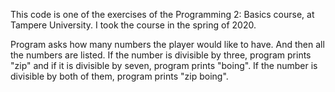 This code is one of the exercises of the Programming 2: Basics course, at Tampere University. I took the course in the spring of 2020.

Program asks how many numbers the player would like to have. And then all the numbers are listed.
If the number is divisible by three, program prints "zip" and if it is divisible by seven, program prints
"boing". If the number is divisible by both of them, program prints "zip boing".
